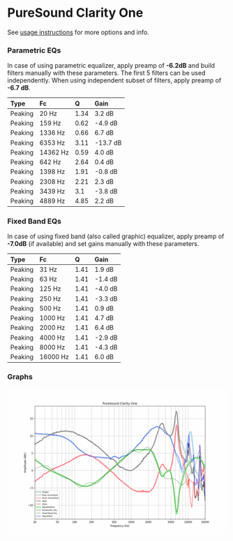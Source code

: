 # PureSound Clarity One
See [usage instructions](https://github.com/jaakkopasanen/AutoEq#usage) for more options and info.

### Parametric EQs
In case of using parametric equalizer, apply preamp of **-6.2dB** and build filters manually
with these parameters. The first 5 filters can be used independently.
When using independent subset of filters, apply preamp of **-6.7 dB**.

| Type    | Fc       |    Q | Gain     |
|:--------|:---------|:-----|:---------|
| Peaking | 20 Hz    | 1.34 | 3.2 dB   |
| Peaking | 159 Hz   | 0.62 | -4.9 dB  |
| Peaking | 1336 Hz  | 0.66 | 6.7 dB   |
| Peaking | 6353 Hz  | 3.11 | -13.7 dB |
| Peaking | 14362 Hz | 0.59 | 4.0 dB   |
| Peaking | 642 Hz   | 2.64 | 0.4 dB   |
| Peaking | 1398 Hz  | 1.91 | -0.8 dB  |
| Peaking | 2308 Hz  | 2.21 | 2.3 dB   |
| Peaking | 3439 Hz  | 3.1  | -3.8 dB  |
| Peaking | 4889 Hz  | 4.85 | 2.2 dB   |

### Fixed Band EQs
In case of using fixed band (also called graphic) equalizer, apply preamp of **-7.0dB**
(if available) and set gains manually with these parameters.

| Type    | Fc       |    Q | Gain    |
|:--------|:---------|:-----|:--------|
| Peaking | 31 Hz    | 1.41 | 1.9 dB  |
| Peaking | 63 Hz    | 1.41 | -1.4 dB |
| Peaking | 125 Hz   | 1.41 | -4.0 dB |
| Peaking | 250 Hz   | 1.41 | -3.3 dB |
| Peaking | 500 Hz   | 1.41 | 0.9 dB  |
| Peaking | 1000 Hz  | 1.41 | 4.7 dB  |
| Peaking | 2000 Hz  | 1.41 | 6.4 dB  |
| Peaking | 4000 Hz  | 1.41 | -2.9 dB |
| Peaking | 8000 Hz  | 1.41 | -4.3 dB |
| Peaking | 16000 Hz | 1.41 | 6.0 dB  |

### Graphs
![](./PureSound%20Clarity%20One.png)
